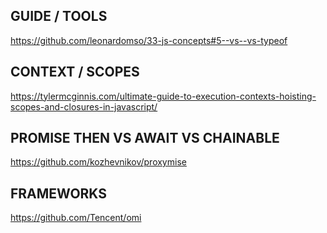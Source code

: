 

## GUIDE / TOOLS
https://github.com/leonardomso/33-js-concepts#5--vs--vs-typeof

## CONTEXT / SCOPES
https://tylermcginnis.com/ultimate-guide-to-execution-contexts-hoisting-scopes-and-closures-in-javascript/

## PROMISE THEN VS AWAIT VS CHAINABLE
https://github.com/kozhevnikov/proxymise

## FRAMEWORKS
https://github.com/Tencent/omi
